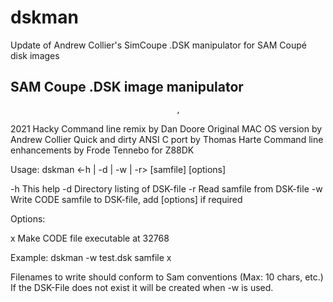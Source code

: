 # dskman
Update of Andrew Collier's SimCoupe .DSK manipulator for SAM Coupé disk images

SAM Coupe .DSK image manipulator
--------------------------------
                                         ,
2021 Hacky Command line remix by Dan Doore
Original MAC OS version by Andrew Collier
Quick and dirty ANSI C port by Thomas Harte
Command line enhancements by Frode Tennebo for Z88DK

Usage: dskman <-h | -d | -w | -r> <DSK-file> [samfile] [options]

  -h  This help
  -d  Directory listing of DSK-file
  -r  Read samfile from DSK-file
  -w  Write CODE samfile to DSK-file, add [options] if required

Options:

   x  Make CODE file executable at 32768

Example: dskman -w test.dsk samfile x

Filenames to write should conform to Sam conventions (Max: 10 chars, etc.)
If the DSK-File does not exist it will be created when -w is used.
